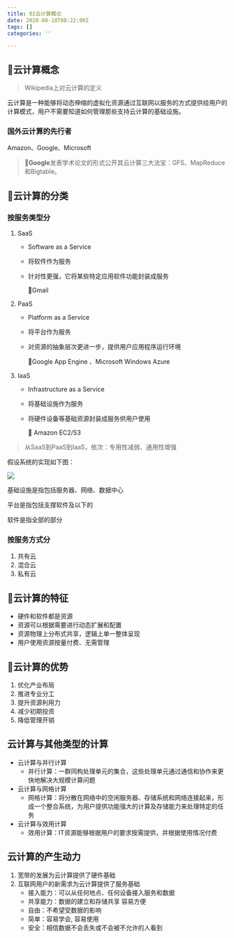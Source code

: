 ```yaml
---
title: 02云计算概论
date: 2020-08-18T08:22:00Z
tags: []
categories: ''

---
```


## 🌿云计算概念

> Wikipedia上对云计算的定义

云计算是一种能够将动态伸缩的虚拟化资源通过互联网以服务的方式提供给用户的计算模式，用户不需要知道如何管理那些支持云计算的基础设施。

### 国外云计算的先行者

Amazon、Google、Microsoft

> 🌿**Google**发表学术论文的形式公开其云计算三大法宝：GFS、MapReduce和Bigtable。

## 🌿云计算的分类

### 按服务类型分

1. SaaS
   * Software as a Service
   * 将软件作为服务
   * 针对性更强，它将某些特定应用软件功能封装成服务

     🌰Gmail
2. PaaS
   * Platform as a Service
   * 将平台作为服务
   * 对资源的抽象层次更进一步，提供用户应用程序运行环境

     🌰Google App Engine 、Microsoft Windows Azure
3. IaaS
   * Infrastructure as a Service
   * 将基础设施作为服务
   * 将硬件设备等基础资源封装成服务供用户使用

     🌰 Amazon EC2/S3

> 从SaaS到PaaS到IaaS，依次：专用性减弱、通用性增强

假设系统的实现如下图：

![](https://cdn.sparkling.land/christy/images/QQ20200818-160351@2x.png)

基础设施是指包括服务器、网络、数据中心

平台是指包括支撑软件及以下的

软件是指全部的部分

### 按服务方式分

1. 共有云
2. 混合云
3. 私有云

## 🌿云计算的特征

* 硬件和软件都是资源
* 资源可以根据需要进行动态扩展和配置
* 资源物理上分布式共享，逻辑上单一整体呈现
* 用户使用资源按量付费、无需管理

## 🌿云计算的优势

1. 优化产业布局
2. 推进专业分工
3. 提升资源利用力
4. 减少初期投资
5. 降低管理开销

## 云计算与其他类型的计算

* 云计算与并行计算
  * 并行计算：一群同构处理单元的集合，这些处理单元通过通信和协作来更快地解决大规模计算问题
* 云计算与网格计算
  * 网格计算：将分散在网络中的空闲服务器、存储系统和网络连接起来，形成一个整合系统，为用户提供功能强大的计算及存储能力来处理特定的任务
* 云计算与效用计算
  * 效用计算：IT资源能够根据用户的要求按需提供，并根据使用情况付费

## 云计算的产生动力

1. 宽带的发展为云计算提供了硬件基础
2. 互联网用户的新需求为云计算提供了服务基础
   * 接入能力：可以从任何地点、任何设备接入服务和数据
   * 共享能力：数据的建立和存储共享 容易方便
   * 自由：不希望受数据的影响
   * 简单：容易学会, 容易使用
   * 安全：相信数据不会丢失或不会被不允许的人看到